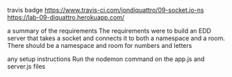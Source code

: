 
travis badge
https://www.travis-ci.com/jondiquattro/09-socket.io-ns
https://lab-09-diquattro.herokuapp.com/

a summary of the requirements
The requirements were to build an EDD server that takes a socket and connects it to both a namespace and a room.
There should be a namespace and room for numbers and letters

any setup instructions
Run the nodemon command on the app.js and server.js files





